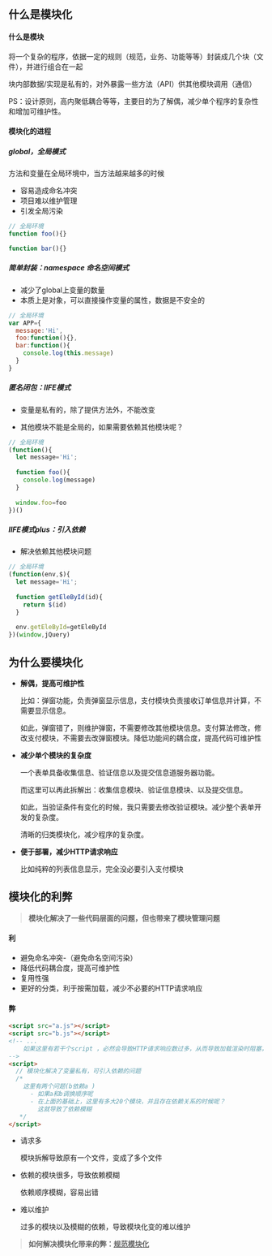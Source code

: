 ## 什么是模块化

#### 什么是模块

将一个复杂的程序，依据一定的规则（规范，业务、功能等等）封装成几个块（文件），并进行组合在一起

块内部数据/实现是私有的，对外暴露一些方法（API）供其他模块调用（通信）

PS：设计原则，高内聚低耦合等等，主要目的为了解偶，减少单个程序的复杂性和增加可维护性。

#### 模块化的进程

##### global，全局模式

方法和变量在全局环境中，当方法越来越多的时候

- 容易造成命名冲突
- 项目难以维护管理
- 引发全局污染

``` javascript
// 全局环境
function foo(){}

function bar(){}
```

##### 简单封装：namespace 命名空间模式

- 减少了global上变量的数量
- 本质上是对象，可以直接操作变量的属性，数据是不安全的

``` javascript
// 全局环境
var APP={
  message:'Hi',
  foo:function(){},
  bar:function(){
    console.log(this.message)
  }
}
```

##### 匿名闭包：IIFE模式

- 变量是私有的，除了提供方法外，不能改变

- 其他模块不能是全局的，如果需要依赖其他模块呢？

``` javascript
// 全局环境
(function(){
  let message='Hi';
  
  function foo(){
    console.log(message)
  }
  
  window.foo=foo
})()
```

##### IIFE模式plus：引入依赖

- 解决依赖其他模块问题

``` javascript
// 全局环境
(function(env,$){
  let message='Hi';
  
  function getEleById(id){
   	return $(id)
  }
  
  env.getEleById=getEleById
})(window,jQuery)
```



## 为什么要模块化

- **解偶，提高可维护性**

  比如：弹窗功能，负责弹窗显示信息，支付模块负责接收订单信息并计算，不需要显示信息。

  如此，弹窗错了，则维护弹窗，不需要修改其他模块信息。支付算法修改，修改支付模块，不需要去改弹窗模块。降低功能间的耦合度，提高代码可维护性

- **减少单个模块的复杂度**

  一个表单具备收集信息、验证信息以及提交信息道服务器功能。

  而这里可以再此拆解出：收集信息模块、验证信息模块、以及提交信息。

  如此，当验证条件有变化的时候，我只需要去修改验证模块。减少整个表单开发的复杂度。

  清晰的归类模块化，减少程序的复杂度。

- **便于部署，减少HTTP请求响应**

  比如纯粹的列表信息显示，完全没必要引入支付模块



## 模块化的利弊

> **模块化解决了一些代码层面的问题，但也带来了模块管理问题**

#### 利

- 避免命名冲突-（避免命名空间污染）
- 降低代码耦合度，提高可维护性
- 复用性强
- 更好的分类，利于按需加载，减少不必要的HTTP请求响应

#### 弊

``` html
<script src="a.js"></script>
<script src="b.js"></script>
<!-- ... 
	如果这里有若干个script ，必然会导致HTTP请求响应数过多，从而导致加载渲染时阻塞，影响网页体验
--> 
<script>
  // 模块化解决了变量私有，可引入依赖的问题
  /*
    这里有两个问题(b依赖a )
      - 如果a和b调换顺序呢
      - 在上面的基础上，这里有多大20个模块，并且存在依赖关系的时候呢？
        这就导致了依赖模糊
   */
</script>
```



- 请求多

  模块拆解导致原有一个文件，变成了多个文件

- 依赖的模块很多，导致依赖模糊

  依赖顺序模糊，容易出错

- 难以维护

  过多的模块以及模糊的依赖，导致模块化变的难以维护



> **如何解决模块化带来的弊：<u>规范模块化</u>**

